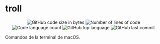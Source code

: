 # troll

<p align="center">
	<img alt="GitHub code size in bytes" src="https://img.shields.io/github/languages/code-size/ken0by/(NOMBRE PROYECTO)?color=lightblue" />
	<img alt="Number of lines of code" src="https://img.shields.io/tokei/lines/github/ken0by/(NOMBRE PROYECTO)?color=critical" />
	<img alt="Code language count" src="https://img.shields.io/github/languages/count/ken0by/(NOMBRE PROYECTO)?color=yellow" />
	<img alt="GitHub top language" src="https://img.shields.io/github/languages/top/ken0by/(NOMBRE PROYECTO)?color=blue" />
	<img alt="GitHub last commit" src="https://img.shields.io/github/last-commit/ken0by/(NOMBRE PROYECTO)?color=green" />
</p>

  Comandos de la terminal de macOS.

